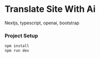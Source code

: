 # Translate Site With Ai

Nextjs, typescript, openai, bootstrap

### Project Setup
```bash
npm install
npm run dev
```
